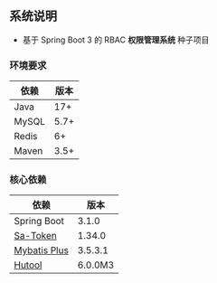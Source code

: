 ## 系统说明

- 基于 Spring Boot 3 的 RBAC **权限管理系统** 种子项目

### 环境要求

| 依赖    | 版本   |
|-------|------|
| Java  | 17+  |
| MySQL | 5.7+ |
| Redis | 6+   |
| Maven | 3.5+ |

### 核心依赖

| 依赖                                    | 版本      |
|---------------------------------------|---------|
| Spring Boot                           | 3.1.0   |
| [Sa-Token](https://sa-token.cc/)      | 1.34.0  |
| [Mybatis Plus](https://baomidou.com/) | 3.5.3.1 |
| [Hutool](https://www.hutool.cn/)      | 6.0.0M3 |
